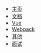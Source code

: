 * [主页](/)
* [文档](guide.md)
* [Vue](vue.md)
* [Webpack](webpack.md)
* [其他](other.md)
* [面试](test.md)
  <!-- * [Vue Router](vue/vue-router.md)
  * [Vuex](vue/vuex.md) -->